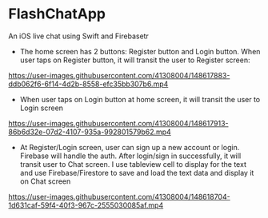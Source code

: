 # FlashChatApp
An iOS live chat using Swift and Firebasetr
- The home screen has 2 buttons: Register button and Login button. When user taps on Register button, it will transit the user to Register screen:

https://user-images.githubusercontent.com/41308004/148617883-ddb062f6-6f14-4d2b-8558-efc35bb307b6.mp4

- When user taps on Login button at home screen, it will transit the user to Login screen

https://user-images.githubusercontent.com/41308004/148617913-86b6d32e-07d2-4107-935a-992801579b62.mp4

- At Register/Login screen, user can sign up a new account or login. Firebase will handle the auth. After login/sign in successfully, it will transit user to Chat screen. I use tableview cell to display for the text and use Firebase/Firestore to save and load the text data and display it on Chat screen


https://user-images.githubusercontent.com/41308004/148618704-1d631caf-59f4-40f3-967c-2555030085af.mp4

